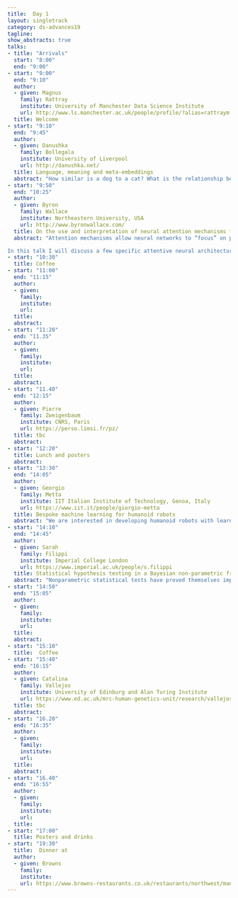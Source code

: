 ```yaml
---
title:  Day 1
layout: singletrack
category: ds-advances19
tagline: 
show_abstracts: true
talks:
- title: "Arrivals"
  start: "8:00"
  end: "9:00"
- start: "9:00"
  end: "9:10"
  author:
  - given: Magnus 
    family: Rattray
    institute: University of Manchester Data Science Institute
    url: http://www.ls.manchester.ac.uk/people/profile/?alias=rattraym
  title: Welcome
- start: "9:10"
  end: "9:45"
  author: 
  - given: Danushka
    family: Bollegala
    institute: University of Liverpool
    url: http://danushka.net/
  title: Language, meaning and meta-embeddings 
  abstract: "How similar is a dog to a cat? What is the relationship between a lion and a cat? It is relatively easier to explain the meanings of words using other words to a human (as many dictionaries already do), but how can we represent meanings of individual words, or relations between words in such a way that a computer can also understand? Is there only one way to represent meaning or many? These are fundamental questions that we must answer if we are to make any use of BigText collections. A method for representing the meaning must be able to generalise well across domains and languages, and ideally less influenced by our social biases. In this talk, I will first present a historical account of representation learning from textual data and then describe the state-of-the-art results in this field. Finally, I will demonstrate the limitations of our current best models for representing meanings and discuss potential future research directions"
- start: "9:50"
  end: "10:25"
  author:
  - given: Byron
    family: Wallace
    institute: Northeastern University, USA
    url: http://www.byronwallace.com/
  title: On the use and interpretation of neural attention mechanisms for biomedical natural language processing
  abstract: "Attention mechanisms allow neural networks to “focus” on particular units of input (e.g., specific words or sentences) to inform predictions. Incorporation of attention has been shown to improve model predictive performance for various natural language processing (NLP) tasks. Attention mechanisms also often touted (implicitly or explicitly) as affording interpretability: for a given output one can inspect the inputs to which the model assigned comparatively large attention weights.

In this talk I will discuss a few specific attentive neural architectures designed for problems in health informatics, broadly construed. Model interpretability is a key consideration in this domain; I will therefore also present empirical work that interrogates properties of attention weights to ascertain whether they afford transparency. I will discuss that while attention does consistently improve predictive performance, its use as a means of providing model interpretability is questionable."
- start: "10:30"
  title: Coffee
- start: "11:00"
  end: "11:15"
  author:
  - given: 
    family: 
    institute: 
    url: 
  title: 
  abstract: 
- start: "11:20"
  end: "11.35"
  author:
  - given:
    family: 
    institute: 
    url: 
  title: 
  abstract: 
- start: "11.40"
  end: "12:15"
  author:
  - given: Pierre
    family: Zweigenbaum
    institute: CNRS, Paris 
    url: https://perso.limsi.fr/pz/
  title: tbc
  abstract: 
- start: "12:20"
  title: Lunch and posters
  abstract:
- start: "13:30"
  end: "14:05"
  author:
  - given: Georgio
    family: Metta
    institute: IIT Italian Institute of Technology, Genoa, Italy
    url: https://www.iit.it/people/giorgio-metta
  title: Bespoke machine learning for humanoid robots
  abstract: "We are interested in developing humanoid robots with learning capabilities. Computation and memory  are typically limited on a robot and there are often requirements of tight real-time performance. Therefore we would like to design algorithms with guaranteed computational and memory bounds. We will show that we do not need to sacrifice much in terms of performance (e.g. recognition rates, accuracy, etc.). We will show practical examples in typical robotics applications such as in the estimation of the robot’s dynamics, on the fly object learning, and speech perception. Results come in different flavors as for example in dynamics estimation the controller has to potentially learn and provide estimates in the millisecond range while longer timescales are acceptable in e.g. visual object recognition. Speech recognition, on the other hand, requires integrating voice input over time. We will show implementations in some of our humanoid robots, namely the iCub and the recently developed R1 service robot."
- start: "14:10"
  end: "14:45"
  author:
  - given: Sarah
    family: Filippi
    institute: Imperial College London
    url: https://www.imperial.ac.uk/people/s.filippi
  title: Statistical hypothesis testing in a Bayesian non-parametric framework
  abstract: "Nonparametric statistical tests have proved themselves important tools in modern data analysis, where the emergence of large data sets can support the relaxation of linearity or normality assumptions implicit in traditional methods. In this talk, I will introduce two Bayesian nonparametric procedures for independence and two-samples testing.  Well known advantages of having an explicit probability measure include the easy comparison of evidence across different studies, the inclusion of prior information, and the integration of results within formal decision analysis. The first approach consists of a tractable, explicit and analytic quantification of the relative evidence of dependence vrs independence, using Polya tree priors on the space of probability measures which can then be embedded within a decision theoretic test for dependence.  The second approach is based on the representation of probability measures in reproducing kernel Hilbert spaces (RKHS) via the so-called kernel mean embeddings which provide a flexible framework for fully nonparametric hypothesis testing. In practice, the performance of these RKHS tests can be very sensitive to the choice of kernel and its lengthscale parameters. To address this central issue, I will discuss  a new probabilistic model for kernel mean embeddings combining a Gaussian process prior over the RKHS containing the mean embedding with a conjugate likelihood function, thus yielding a closed form posterior over the mean embedding."
- start: "14:50"
  end: "15:05"
  author:
  - given: 
    family: 
    institute: 
    url: 
  title: 
  abstract: 
- start: "15:10"
  title:  Coffee
- start: "15:40"
  end: "16:15"
  author:
  - given: Catalina
    family: Vallejos
    institute: University of Edinburg and Alan Turing Institute
    url: https://www.ed.ac.uk/mrc-human-genetics-unit/research/vallejos-group
  title: tbc
  abstract: 
- start: "16.20"
  end: "16:35"
  author:
  - given:
    family:
    institute:
    url:
  title:
  abstract:
- start: "16.40"
  end: "16:55"
  author:
  - given:
    family:
    institute:
    url:
  title:
- start: "17:00"
  title: Posters and drinks
- start: "19:30"
  title:  Dinner at
  author:
  - given: Browns
    family: 
    institute: 
    url: https://www.browns-restaurants.co.uk/restaurants/northwest/manchester
---
```

